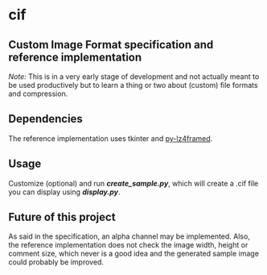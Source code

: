 __cif__
=======

Custom Image Format specification and reference implementation
--------------------------------------------------------------
*Note:* This is in a very early stage of development and not actually meant to be used productively but to learn a thing or two about (custom) file formats and compression.

Dependencies
------------
The reference implementation uses tkinter and [py-lz4framed](https://github.com/Iotic-Labs/py-lz4framed).

Usage
-----
Customize (optional) and run __*create_sample.py*__, which will create a .cif file you can display using __*display.py*__.

Future of this project
----------------------
As said in the specification, an alpha channel may be implemented. Also, the reference implementation does not check the image width, height or comment size, which never is a good idea and the generated sample image could probably be improved.
